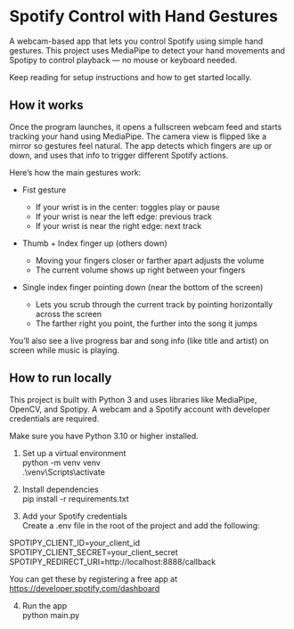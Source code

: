 # Spotify Control with Hand Gestures

A webcam-based app that lets you control Spotify using simple hand gestures. This project uses MediaPipe to detect your hand movements and Spotipy to control playback — no mouse or keyboard needed.

Keep reading for setup instructions and how to get started locally.

## How it works

Once the program launches, it opens a fullscreen webcam feed and starts tracking your hand using MediaPipe. The camera view is flipped like a mirror so gestures feel natural. The app detects which fingers are up or down, and uses that info to trigger different Spotify actions.

Here’s how the main gestures work:

- Fist gesture  
  - If your wrist is in the center: toggles play or pause  
  - If your wrist is near the left edge: previous track  
  - If your wrist is near the right edge: next track

- Thumb + Index finger up (others down)  
  - Moving your fingers closer or farther apart adjusts the volume  
  - The current volume shows up right between your fingers

- Single index finger pointing down (near the bottom of the screen)  
  - Lets you scrub through the current track by pointing horizontally across the screen  
  - The farther right you point, the further into the song it jumps

You’ll also see a live progress bar and song info (like title and artist) on screen while music is playing.

## How to run locally

This project is built with Python 3 and uses libraries like MediaPipe, OpenCV, and Spotipy. A webcam and a Spotify account with developer credentials are required.

Make sure you have Python 3.10 or higher installed.

1. Set up a virtual environment  
python -m venv venv  
.\venv\Scripts\activate

2. Install dependencies  
pip install -r requirements.txt

3. Add your Spotify credentials  
Create a .env file in the root of the project and add the following:

SPOTIPY_CLIENT_ID=your_client_id  
SPOTIPY_CLIENT_SECRET=your_client_secret  
SPOTIPY_REDIRECT_URI=http://localhost:8888/callback

You can get these by registering a free app at https://developer.spotify.com/dashboard

4. Run the app  
python main.py